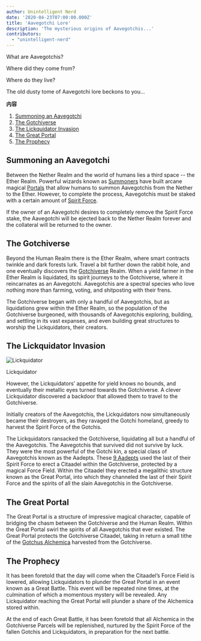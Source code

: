 ```yaml
---
author: Unintelligent Nerd
date: '2020-04-23T07:00:00.000Z'
title: 'Aavegotchi Lore'
description: 'The mysterious origins of Aavegotchis...'
contributors:
  - "unintelligent-nerd"
---
```


What are Aavegotchis?

Where did they come from?

Where do they live?

The old dusty tome of Aavegotchi lore beckons to you...

<div class="contentsBox">

**内容**

<ol>
<li><a href=#summoning-an-aavegotchi>Summoning an Aavegotchi</a></li>
<li><a href=#the-gotchiverse>The Gotchiverse</a></li>
<li><a href=#the-lickquidator-invasion>The Lickquidator Invasion</a></li>
<li><a href=#the-great-portal>The Great Portal</a></li>
<li><a href=#the-prophecy>The Prophecy</a></li>
</ol>

</div>

## Summoning an Aavegotchi

Between the Nether Realm and the world of humans lies a third space -- the Ether Realm. Powerful wizards known as [Summoners](/team#summoners) have built arcane magical [Portals](/portals) that allow humans to summon Aavegotchis from the Nether to the Ether. However, to complete the process, Aavegotchis must be staked with a certain amount of [Spirit Force](/spirit-force).

If the owner of an Aavegotchi desires to completely remove the Spirit Force stake, the Aavegotchi will be ejected back to the Nether Realm forever and the collateral will be returned to the owner.

## The Gotchiverse

Beyond the Human Realm there is the Ether Realm, where smart contracts twinkle and dark forests lurk. Travel a bit further down the rabbit hole, and one eventually discovers the [Gotchiverse](/gotchiverse) Realm. When a yield farmer in the Ether Realm is liquidated, its spirit journeys to the Gotchiverse, where it reincarnates as an Aavegotchi. Aavegotchis are a spectral species who love nothing more than farming, voting, and shitposting with their frens.

The Gotchiverse began with only a handful of Aavegotchis, but as liquidations grew within the Ether Realm, so the population of the Gotchiverse burgeoned, with thousands of Aavegotchis exploring, building, and settling in its vast expanses, and even building great structures to worship the Lickquidators, their creators.

## The Lickquidator Invasion

<div class="headerImageContainer">
<img src="/gotchiverse/lickquidator.gif" class="headerImage" alt="Lickquidator">
<p class="headerImageText">Lickquidator</p>
</div>

However, the Lickquidators’ appetite for yield knows no bounds, and eventually their metallic eyes turned towards the Gotchiverse. A clever Lickquidator discovered a backdoor that allowed them to travel to the Gotchiverse.

Initially creators of the Aavegotchis, the Lickquidators now simultaneously became their destroyers, as they ravaged the Gotchi homeland, greedy to harvest the Spirit Force of the Gotchis.

The Lickquidators ransacked the Gotchiverse, liquidating all but a handful of the Aavegotchis. The Aavegotchis that survived did not survive by luck. They were the most powerful of the Gotchi kin, a special class of Aavegotchis known as the Aadepts. These [9 Aadepts](/the-nine-aadepts) used the last of their Spirit Force to erect a Citaadel within the Gotchiverse, protected by a magical Force Field. Within the Citaadel they erected a megalithic structure known as the Great Portal, into which they channeled the last of their Spirit Force and the spirits of all the slain Aavegotchis in the Gotchiverse.

## The Great Portal

The Great Portal is a structure of impressive magical character, capable of bridging the chasm between the Gotchiverse and the Human Realm. Within the Great Portal swirl the spirits of all Aavegotchis that ever existed. The Great Portal protects the Gotchiverse Citaadel, taking in return a small tithe of the [Gotchus Alchemica](/gotchus-alchemica) harvested from the Gotchiverse.

## The Prophecy

It has been foretold that the day will come when the Citaadel’s Force Field is lowered, allowing Lickquidators to plunder the Great Portal in an event known as a Great Battle. This event will be repeated nine times, at the culmination of which a momentous mystery will be revealed. Any Lickquidator reaching the Great Portal will plunder a share of the Alchemica stored within.

At the end of each Great Battle, it has been foretold that all Alchemica in the Gotchiverse Parcels will be replenished, nurtured by the Spirit Force of the fallen Gotchis and Lickquidators, in preparation for the next battle. 
